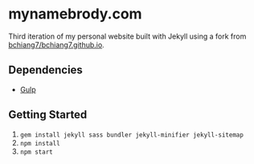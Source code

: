 # mynamebrody.com

Third iteration of my personal website built with Jekyll using a fork from [bchiang7/bchiang7.github.io](https://github.com/bchiang7/bchiang7.github.io).

## Dependencies

- [Gulp](https://gulpjs.com/)

## Getting Started

1.  `gem install jekyll sass bundler jekyll-minifier jekyll-sitemap`
2.  `npm install`
3.  `npm start`
